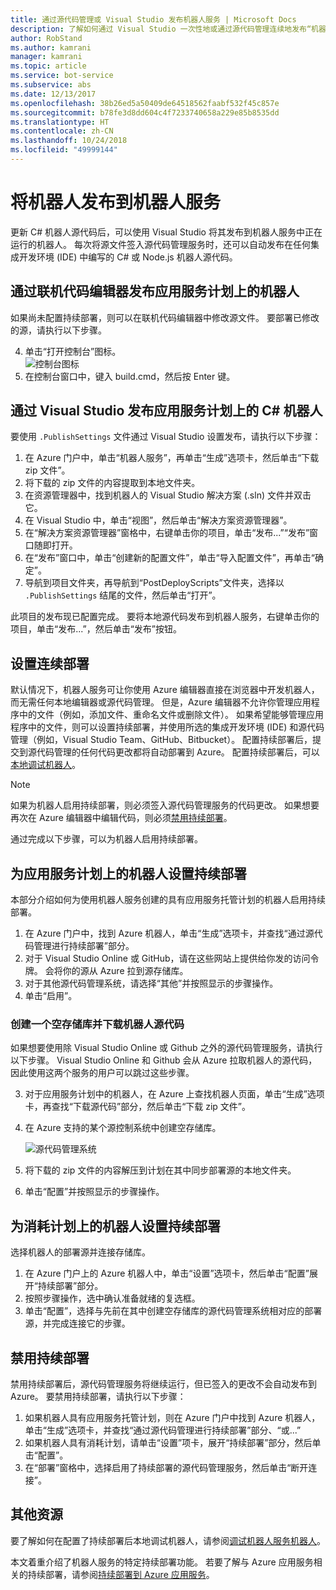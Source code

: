 ```yaml
---
title: 通过源代码管理或 Visual Studio 发布机器人服务 | Microsoft Docs
description: 了解如何通过 Visual Studio 一次性地或通过源代码管理连续地发布“机器人服务”机器人。
author: RobStand
ms.author: kamrani
manager: kamrani
ms.topic: article
ms.service: bot-service
ms.subservice: abs
ms.date: 12/13/2017
ms.openlocfilehash: 38b26ed5a50409de64518562faabf532f45c857e
ms.sourcegitcommit: b78fe3d8dd604c4f7233740658a229e85b8535dd
ms.translationtype: HT
ms.contentlocale: zh-CN
ms.lasthandoff: 10/24/2018
ms.locfileid: "49999144"
---
```

# <a name="publish-a-bot-to-bot-service"></a>将机器人发布到机器人服务

更新 C# 机器人源代码后，可以使用 Visual Studio 将其发布到机器人服务中正在运行的机器人。 每次将源文件签入源代码管理服务时，还可以自动发布在任何集成开发环境 (IDE) 中编写的 C# 或 Node.js 机器人源代码。


## <a name="publish-a-bot-on-app-service-plan-from-the-online-code-editor"></a>通过联机代码编辑器发布应用服务计划上的机器人

如果尚未配置持续部署，则可以在联机代码编辑器中修改源文件。 要部署已修改的源，请执行以下步骤。

4. 单击“打开控制台”图标。  
    ![控制台图标](~/media/azure-bot-service-console-icon.png)
2. 在控制台窗口中，键入 build.cmd，然后按 Enter 键。


## <a name="publish-c-bot-on-app-service-plan-from-visual-studio"></a>通过 Visual Studio 发布应用服务计划上的 C# 机器人 

要使用 `.PublishSettings` 文件通过 Visual Studio 设置发布，请执行以下步骤：

1. 在 Azure 门户中，单击“机器人服务”，再单击“生成”选项卡，然后单击“下载 zip 文件”。
3. 将下载的 zip 文件的内容提取到本地文件夹。
4. 在资源管理器中，找到机器人的 Visual Studio 解决方案 (.sln) 文件并双击它。
4. 在 Visual Studio 中，单击“视图”，然后单击“解决方案资源管理器”。
5. 在“解决方案资源管理器”窗格中，右键单击你的项目，单击“发布...”“发布”窗口随即打开。 
6. 在“发布”窗口中，单击“创建新的配置文件”，单击“导入配置文件”，再单击“确定”。
7. 导航到项目文件夹，再导航到“PostDeployScripts”文件夹，选择以 `.PublishSettings` 结尾的文件，然后单击“打开”。

此项目的发布现已配置完成。 要将本地源代码发布到机器人服务，右键单击你的项目，单击“发布...”，然后单击“发布”按钮。 

## <a name="set-up-continuous-deployment"></a>设置连续部署

默认情况下，机器人服务可让你使用 Azure 编辑器直接在浏览器中开发机器人，而无需任何本地编辑器或源代码管理。 但是，Azure 编辑器不允许你管理应用程序中的文件（例如，添加文件、重命名文件或删除文件）。 如果希望能够管理应用程序中的文件，则可以设置持续部署，并使用所选的集成开发环境 (IDE) 和源代码管理（例如，Visual Studio Team、GitHub、Bitbucket）。 配置持续部署后，提交到源代码管理的任何代码更改都将自动部署到 Azure。 配置持续部署后，可以[本地调试机器人](bot-service-debug-bot.md)。

> [!NOTE]
> 如果为机器人启用持续部署，则必须签入源代码管理服务的代码更改。 如果想要再次在 Azure 编辑器中编辑代码，则必须[禁用持续部署](#disable-continuous-deployment)。

通过完成以下步骤，可以为机器人启用持续部署。

## <a name="set-up-continuous-deployment-for-a-bot-on-an-app-service-plan"></a>为应用服务计划上的机器人设置持续部署

本部分介绍如何为使用机器人服务创建的具有应用服务托管计划的机器人启用持续部署。

1. 在 Azure 门户中，找到 Azure 机器人，单击“生成”选项卡，并查找“通过源代码管理进行持续部署”部分。
2. 对于 Visual Studio Online 或 GitHub，请在这些网站上提供给你发的访问令牌。 会将你的源从 Azure 拉到源存储库。
3. 对于其他源代码管理系统，请选择“其他”并按照显示的步骤操作。 
3. 单击“启用”。  

### <a name="create-an-empty-repository-and-download-bot-source-code"></a>创建一个空存储库并下载机器人源代码

如果想要使用除 Visual Studio Online 或 Github 之外的源代码管理服务，请执行以下步骤。 Visual Studio Online 和 Github 会从 Azure 拉取机器人的源代码，因此使用这两个服务的用户可以跳过这些步骤。

3. 对于应用服务计划中的机器人，在 Azure 上查找机器人页面，单击“生成”选项卡，再查找“下载源代码”部分，然后单击“下载 zip 文件”。
1. 在 Azure 支持的某个源控制系统中创建空存储库。

    ![源代码管理系统](~/media/continuous-integration-sourcecontrolsystem.png)

3. 将下载的 zip 文件的内容解压到计划在其中同步部署源的本地文件夹。
4. 单击“配置”并按照显示的步骤操作。 

## <a name="set-up-continuous-deployment-for-a-bot-on-a-consumption-plan"></a>为消耗计划上的机器人设置持续部署 

选择机器人的部署源并连接存储库。 

1. 在 Azure 门户上的 Azure 机器人中，单击“设置”选项卡，然后单击“配置”展开“持续部署”部分。  
2. 按照步骤操作，选中确认准备就绪的复选框。 
3. 单击“配置”，选择与先前在其中创建空存储库的源代码管理系统相对应的部署源，并完成连接它的步骤。   


## <a name="disable-continuous-deployment"></a>禁用持续部署 

禁用持续部署后，源代码管理服务将继续运行，但已签入的更改不会自动发布到 Azure。 要禁用持续部署，请执行以下步骤：

1. 如果机器人具有应用服务托管计划，则在 Azure 门户中找到 Azure 机器人，单击“生成”选项卡，并查找“通过源代码管理进行持续部署”部分、“或...” 
2. 如果机器人具有消耗计划，请单击“设置”项卡，展开“持续部署”部分，然后单击“配置”。
3. 在“部署”窗格中，选择启用了持续部署的源代码管理服务，然后单击“断开连接”。  


## <a name="additional-resources"></a>其他资源

要了解如何在配置了持续部署后本地调试机器人，请参阅[调试机器人服务机器人](bot-service-debug-bot.md)。

本文着重介绍了机器人服务的特定持续部署功能。 若要了解与 Azure 应用服务相关的持续部署，请参阅<a href="https://azure.microsoft.com/en-us/documentation/articles/app-service-continuous-deployment/" target="_blank">持续部署到 Azure 应用服务</a>。
